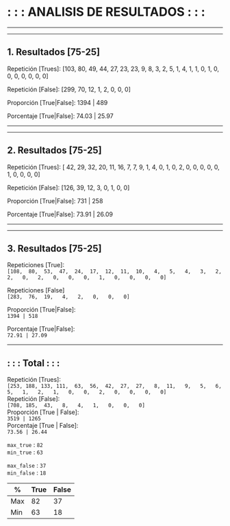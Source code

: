# : : : ANALISIS DE RESULTADOS : : :
---
---

## 1. Resultados [75-25]

Repetición [Trues]: [103,  80,  49,  44,  27,  23,  23,   9,   8,   3,   2,   5,   1,   4,   1,   1,   0,   1,   0,   0,   0,   0,   0,   0,   0]

Repetición [False]: [299,  70,  12,   1,   2,   0,   0,   0]

Proporción [True|False]: 1394 | 489

Porcentaje [True|False]: 74.03 | 25.97

---
---

## 2. Resultados [75-25]

Repetición [Trues]: [ 42,  29,  32,  20,  11,  16,   7,   7,   9,   1,   4,   0,   1,   0,   2,   0,   0,   0,   0,   0,   1,   0,   0,   0,   0]

Repetición [False]: [126,  39,  12,   3,   0,   1,   0,   0]

Proporción [True|False]: 731 | 258

Porcentaje [True|False]: 73.91 | 26.09

---
---

## 3. Resultados [75-25]

Repeticiones [True]:		<br>
`[108,  80,  53,  47,  24,  17,  12,  11,  10,   4,   5,   4,   3,   2,   2,   0,   2,   0,   0,   0,   1,   0,   0,   0,   0]`

Repeticiones [False]		<br>
`[283,  76,  19,   4,   2,   0,   0,   0]`

Proporción [True|False]:	<br>
`1394 | 518`

Porcentaje [True|False]:	<br>
`72.91 | 27.09`

---


## : : : Total : : :

Repetición [Trues]: <br>
`
[253, 188, 133, 111,  63,  56,  42,  27,  27,   8,  11,   9,   5,   6,   5,   1,   2,   1,   0,   0,   2,   0,   0,   0,   0]
`<br>
Repetición [False]:<br>
`
[708, 185,  43,   8,   4,   1,   0,   0,   0]
`<br>
Proporción [True | False]:<br>
`
3519 | 1265
`<br>
Porcentaje [True | False]:<br>
`
73.56 | 26.44
`

`max_true` : `82`		<br>
`min_true` : `63`		<br>

`max_false` : `37`		<br>
`min_false` : `18`		<br>


|  %  | True | False |
|-----|------|-------|
| Max |  82  |   37  |
| Min |  63  |   18  |